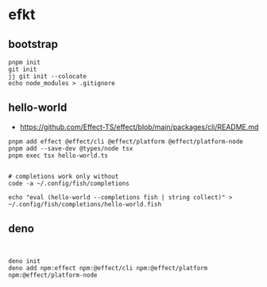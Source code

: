 # efkt

## bootstrap

```fish
pnpm init
git init
jj git init --colocate
echo node_modules > .gitignore
```

## hello-world

* <https://github.com/Effect-TS/effect/blob/main/packages/cli/README.md>

```fish
pnpm add effect @effect/cli @effect/platform @effect/platform-node
pnpm add --save-dev @types/node tsx
pnpm exec tsx hello-world.ts


# completions work only without
code -a ~/.config/fish/completions

echo "eval (hello-world --completions fish | string collect)" > ~/.config/fish/completions/hello-world.fish

```

## deno

```fish


deno init
deno add npm:effect npm:@effect/cli npm:@effect/platform npm:@effect/platform-node

```

